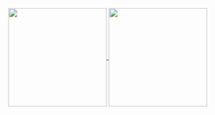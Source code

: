 <a href="https://github.com/XNxa">
  <img height=200 align="center" src="https://github-readme-stats.vercel.app/api?username=XNxa" />
</a>
<a href="https://github.com/XNxa">
  <img height=200 align="center" src="https://github-readme-stats.vercel.app/api/top-langs/?username=XNxa&exclude_repo=Projet-Opti&langs_count=6&hide=html,css,freemarker&layout=compact" />
</a>

<!--
**XNxa/XNxa** is a ✨ _special_ ✨ repository because its `README.md` (this file) appears on your GitHub profile.

Here are some ideas to get you started:

- 🔭 I’m currently working on ...
- 🌱 I’m currently learning ...
- 👯 I’m looking to collaborate on ...
- 🤔 I’m looking for help with ...
- 💬 Ask me about ...
- 📫 How to reach me: ...
- 😄 Pronouns: ...
- ⚡ Fun fact: ...
-->
